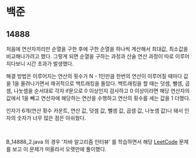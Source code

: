 # 백준

## 14888

처음에 연산자끼리만 순열을 구한 후에 구한 순열을 하나씩 계산해서 최대값, 최소값을 비교해나가려고 했다. 그렇게 되면 순열을 구하는 과정과 산술 연산 과정이 따로 이루어지다보니 시간 초과가 발생했다.

해결 방법은 이루어지는 연산의 횟수가 N - 1인만큼 한번의 연산이 이루어질 때마다 값을 1을 올려나가면서 재귀적으로 백트래킹을 돌았다. 백트래킹을 할 때는 덧셈, 뺄셈, 곱셈, 나눗셈을 순서대로 각자 if문으로 0 이상인지 검사하고 0 이상이라면 해당 연산자의 값에서 1을 빼고 연산자에 해당하는 연산을 수행하고 연산의 횟수를 세는 값을 1 더했다.

인자가 6개(연산 횟수 카운트, 연산 값, 덧셈 값, 뺄셈 값, 곱셈 값, 나눗셈 값)나 돼서 인자의 숫자가 너무 많은 점은 아쉬웠다.

<br>

B_14888_2.java 의 경우 '자바 알고리즘 인터뷰' 를 학습하면서 해당 [LeetCode](https://leetcode.com/problems/different-ways-to-add-parentheses/) 문제를 보고 이 문제가 떠올라서 오랫만에 풀이했다.

